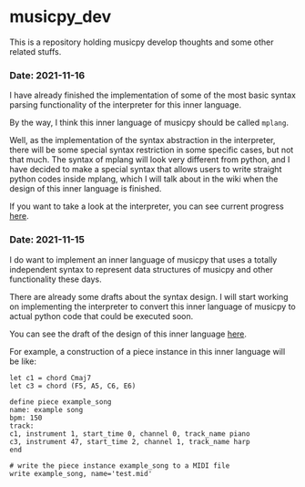 # musicpy_dev
This is a repository holding musicpy develop thoughts and some other related stuffs.

### Date: 2021-11-16
I have already finished the implementation of some of the most basic syntax parsing functionality of the interpreter for this inner language.

By the way, I think this inner language of musicpy should be called `mplang`.

Well, as the implementation of the syntax abstraction in the interpreter, there will be some special syntax restriction in some specific cases, but not that much. The syntax of mplang will look very different from python, and I have decided to make a special syntax that allows users to write straight python codes inside mplang, which I will talk about in the wiki when the design of this inner language is finished.

If you want to take a look at the interpreter, you can see current progress [here](https://github.com/Rainbow-Dreamer/musicpy_dev/blob/main/mplang/mplang_parser/mplang_parser.py).

### Date: 2021-11-15
I do want to implement an inner language of musicpy that uses a totally independent syntax to represent data structures of musicpy and other functionality these days.

There are already some drafts about the syntax design. I will start working on implementing the interpreter to convert this inner language of musicpy to actual python code that could be executed soon.

You can see the draft of the design of this inner language [here](https://github.com/Rainbow-Dreamer/musicpy_dev/blob/main/mplang/musicpy%20inner%20language%20mplang.md).

For example, a construction of a piece instance in this inner language will be like:
```
let c1 = chord Cmaj7
let c3 = chord (F5, A5, C6, E6)

define piece example_song
name: example song
bpm: 150
track:
c1, instrument 1, start_time 0, channel 0, track_name piano
c3, instrument 47, start_time 2, channel 1, track_name harp
end

# write the piece instance example_song to a MIDI file
write example_song, name='test.mid'
```

